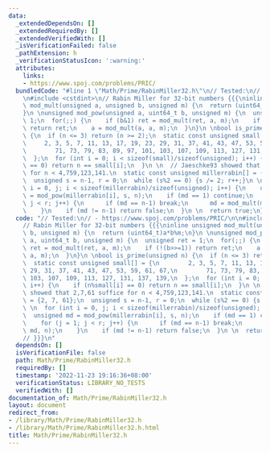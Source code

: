 ```yaml
---
data:
  _extendedDependsOn: []
  _extendedRequiredBy: []
  _extendedVerifiedWith: []
  _isVerificationFailed: false
  _pathExtension: h
  _verificationStatusIcon: ':warning:'
  attributes:
    links:
    - https://www.spoj.com/problems/PRIC/
  bundledCode: "#line 1 \"Math/Prime/RabinMiller32.h\"\n// Tested:\n// - https://www.spoj.com/problems/PRIC/\n\
    \n#include <cstdint>\n// Rabin Miller for 32-bit numbers {{{\ninline unsigned\
    \ mod_mult(unsigned a, unsigned b, unsigned m) {\n  return (uint64_t)a*b%m;\n\
    }\n \nunsigned mod_pow(unsigned a, uint64_t b, unsigned m) {\n  unsigned ret =\
    \ 1;\n  for(;;) {\n    if (b&1) ret = mod_mult(ret, a, m);\n    if (!(b>>=1))\
    \ return ret;\n    a = mod_mult(a, a, m);\n  }\n}\n \nbool is_prime(unsigned n)\
    \ {\n  if (n <= 3) return (n >= 2);\n  static const unsigned small[] = {\n   \
    \     2, 3, 5, 7, 11, 13, 17, 19, 23, 29, 31, 37, 41, 43, 47, 53, 59, 61, 67,\n\
    \        71, 73, 79, 83, 89, 97, 101, 103, 107, 109, 113, 127, 131, 137, 139,\n\
    \  };\n  for (int i = 0; i < sizeof(small)/sizeof(unsigned); i++) {\n    if (n%small[i]\
    \ == 0) return n == small[i];\n  }\n \n  // Jaeschke93 showed that 2,7,61 suffice\
    \ for n < 4,759,123,141.\n  static const unsigned millerrabin[] = {2, 7, 61};\n\
    \  unsigned s = n-1, r = 0;\n  while (s%2 == 0) {s /= 2; r++;}\n \n  for (int\
    \ i = 0, j; i < sizeof(millerrabin)/sizeof(unsigned); i++) {\n    unsigned md\
    \ = mod_pow(millerrabin[i], s, n);\n    if (md == 1) continue;\n    for (j = 1;\
    \ j < r; j++) {\n      if (md == n-1) break;\n      md = mod_mult(md, md, n);\n\
    \    }\n    if (md != n-1) return false;\n  }\n \n  return true;\n}\n// }}}\n"
  code: "// Tested:\n// - https://www.spoj.com/problems/PRIC/\n\n#include <cstdint>\n\
    // Rabin Miller for 32-bit numbers {{{\ninline unsigned mod_mult(unsigned a, unsigned\
    \ b, unsigned m) {\n  return (uint64_t)a*b%m;\n}\n \nunsigned mod_pow(unsigned\
    \ a, uint64_t b, unsigned m) {\n  unsigned ret = 1;\n  for(;;) {\n    if (b&1)\
    \ ret = mod_mult(ret, a, m);\n    if (!(b>>=1)) return ret;\n    a = mod_mult(a,\
    \ a, m);\n  }\n}\n \nbool is_prime(unsigned n) {\n  if (n <= 3) return (n >= 2);\n\
    \  static const unsigned small[] = {\n        2, 3, 5, 7, 11, 13, 17, 19, 23,\
    \ 29, 31, 37, 41, 43, 47, 53, 59, 61, 67,\n        71, 73, 79, 83, 89, 97, 101,\
    \ 103, 107, 109, 113, 127, 131, 137, 139,\n  };\n  for (int i = 0; i < sizeof(small)/sizeof(unsigned);\
    \ i++) {\n    if (n%small[i] == 0) return n == small[i];\n  }\n \n  // Jaeschke93\
    \ showed that 2,7,61 suffice for n < 4,759,123,141.\n  static const unsigned millerrabin[]\
    \ = {2, 7, 61};\n  unsigned s = n-1, r = 0;\n  while (s%2 == 0) {s /= 2; r++;}\n\
    \ \n  for (int i = 0, j; i < sizeof(millerrabin)/sizeof(unsigned); i++) {\n  \
    \  unsigned md = mod_pow(millerrabin[i], s, n);\n    if (md == 1) continue;\n\
    \    for (j = 1; j < r; j++) {\n      if (md == n-1) break;\n      md = mod_mult(md,\
    \ md, n);\n    }\n    if (md != n-1) return false;\n  }\n \n  return true;\n}\n\
    // }}}\n"
  dependsOn: []
  isVerificationFile: false
  path: Math/Prime/RabinMiller32.h
  requiredBy: []
  timestamp: '2022-11-23 19:16:36+08:00'
  verificationStatus: LIBRARY_NO_TESTS
  verifiedWith: []
documentation_of: Math/Prime/RabinMiller32.h
layout: document
redirect_from:
- /library/Math/Prime/RabinMiller32.h
- /library/Math/Prime/RabinMiller32.h.html
title: Math/Prime/RabinMiller32.h
---
```

